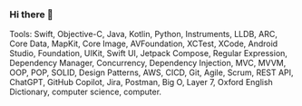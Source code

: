 ### Hi there 👋


Tools: Swift, Objective-C, Java, Kotlin, Python, Instruments, LLDB, ARC, Core Data, MapKit, Core Image, AVFoundation, XCTest, XCode, Android Studio, Foundation, UIKit, Swift UI, Jetpack Compose, Regular Expression, Dependency Manager, Concurrency, Dependency Injection, MVC, MVVM, OOP, POP, SOLID, Design Patterns, AWS, CICD, Git, Agile, Scrum, REST API, ChatGPT, GitHub Copilot, Jira, Postman, Big O, Layer 7, Oxford English Dictionary, computer science, computer.
